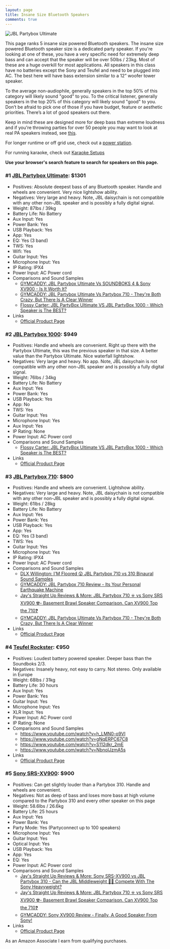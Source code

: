 ```yaml
---
layout: page
title: Insane Size Bluetooth Speakers
comments: true
---
```


![JBL Partybox Ultimate](/assets/img/partyboxultimate.jpg)

This page ranks 5 insane size powered Bluetooth speakers. The insane size powered Bluetooth speaker size is a dedicated party speaker. If you're looking at one of these, you have a very specific need for extremely deep bass and can accept that the speaker will be over 50lbs / 23kg. Most of these are a huge overkill for most applications. All speakers in this class have no batteries except the Sony and Teufel and need to be plugged into AC. The best here will have bass extension similar to a 12” woofer tower speaker.

To the average non-audiophile, generally speakers in the top 50% of this category will likely sound "good" to you. To the critical listener, generally speakers in the top 20% of this category will likely sound "good" to you. Don’t be afraid to pick one of those if you have budget, feature or aesthetic priorities. There’s a lot of good speakers out there.

Keep in mind these are designed more for deep bass than extreme loudness and if you're throwing parties for over 50 people you may want to look at real PA speakers instead, see [this](/portable-party-speakers/).

For longer runtime or off grid use, check out a [power station](/portable-power-stations/).

For running karaoke, check out [Karaoke Setups](/karaoke-setups/)

**Use your browser's search feature to search for speakers on this page.**

### #1 [JBL Partybox Ultimate](https://www.amazon.com/JBL-Partybox-Ultimate-Connectivity-Slashproof/dp/B0CFZMKYXH/ref=sr_1_3?&_encoding=UTF8&tag=rankingspea01-20&linkCode=ur2&linkId=5d6ef5cb2de9adba94b491ab60da98ac&camp=1789&creative=9325): $1301

- Positives: Absolute deepest bass of any Bluetooth speaker. Handle and wheels are convenient. Very nice lightshow ability.
- Negatives: Very large and heavy. Note, JBL daisychain is not compatible with any other non-JBL speaker and is possibly a fully digital signal.
- Weight: 87lbs / 39kg
- Battery Life: No Battery
- Aux Input: Yes
- Power Bank: Yes
- USB Playback: Yes
- App: Yes
- EQ: Yes (3 band)
- TWS: Yes
- Wifi: Yes
- Guitar Input: Yes
- Microphone Input: Yes
- IP Rating: IPX4
- Power Input: AC Power cord
- Comparisons and Sound Samples
    - [GYMCADDY: JBL Partybox Ultimate Vs SOUNDBOKS 4 & Sony XV900 - Is It Worth It?](https://www.youtube.com/watch?v=AFaO3biTmZc)
    - [GYMCADDY: JBL Partybox Ultimate Vs Partybox 710 - They're Both Crazy, But There Is A Clear Winner](https://www.youtube.com/watch?v=APKDyXgIM6Q)
    - [Flossy Carter: JBL PartyBox Ultimate VS JBL PartyBox 1000 - Which Speaker is The BEST?](https://www.youtube.com/watch?v=RwC1QG90RoY)
- Links
    - [Official Product Page](https://www.jbl.com/partybox-speakers/PARTYBOX-ULTIMATE.html)

### #2 [JBL Partybox 1000](https://www.amazon.com/JBL-PartyBox-Premium-Wireless-Bluetooth/dp/B07TJXHG14/ref=sr_1_1_sspa?&_encoding=UTF8&tag=rankingspea01-20&linkCode=ur2&linkId=990faa7b551b1ceecc2ddda2bccc7c2f&camp=1789&creative=9325): $949

- Positives: Handle and wheels are convenient. Right up there with the Partybox Ultimate, this was the previous speaker in that size. A better value than the Partybox Ultimate. Nice waterfall lightshow.
- Negatives:  Very large and heavy. No app. Note, JBL daisychain is not compatible with any other non-JBL speaker and is possibly a fully digital signal.
- Weight: 76lbs / 34kg
- Battery Life: No Battery
- Aux Input: Yes
- Power Bank: Yes
- USB Playback: Yes
- App: No
- TWS: Yes
- Guitar Input: Yes
- Microphone Input: Yes
- Aux Input: Yes
- IP Rating: None
- Power Input: AC Power cord
- Comparisons and Sound Samples
    - [Flossy Carter: JBL PartyBox Ultimate VS JBL PartyBox 1000 - Which Speaker is The BEST?](https://www.youtube.com/watch?v=RwC1QG90RoY)
- Links
    - [Official Product Page](https://www.jbl.com/party-speakers/JBLPARTYBOX1000.html)

### #3 [JBL Partybox 710](https://www.amazon.com/JBL-PartyBox-710-Built-connectivity/dp/B09CW9WXML/ref=sr_1_3?&_encoding=UTF8&tag=rankingspea01-20&linkCode=ur2&linkId=acdd7f31b8c495f5a2bba5f5eb60a834&camp=1789&creative=9325): $800

- Positives: Handle and wheels are convenient. Lightshow ability.
- Negatives: Very large and heavy. Note, JBL daisychain is not compatible with any other non-JBL speaker and is possibly a fully digital signal.
- Weight: 61lbs / 28kg
- Battery Life: No Battery
- Aux Input: Yes
- Power Bank: Yes
- USB Playback: Yes
- App: Yes
- EQ: Yes (3 band)
- TWS: Yes
- Guitar Input: Yes
- Microphone Input: Yes
- IP Rating: IPX4
- Power Input: AC Power cord
- Comparisons and Sound Samples
    - [DLX Willington: I'M Floored 😲 JBL Partybox 710 vs 310 Binaural Sound Samples](https://www.youtube.com/watch?v=cMer55HGz38)
    - [GYMCADDY: JBL Partybox 710 Review - Its Your Personal Earthquake Machine](https://www.youtube.com/watch?v=srx-SAaqFjw)
    - [Jay's Straight Up Reviews & More: JBL Partybox 710 ☣️ vs Sony SRS XV900 ☢️- Basement Brawl Speaker Comparison. Can XV900 Top the 710❓](https://www.youtube.com/watch?v=RU02J2XZhYg)
    - [GYMCADDY: JBL Partybox Ultimate Vs Partybox 710 - They're Both Crazy, But There Is A Clear Winner](https://www.youtube.com/watch?v=APKDyXgIM6Q)
- Links
    - [Official Product Page](https://www.jbl.com/party-speakers/PARTYBOX-710-.html)

### #4 [Teufel Rockster](https://lu.teufelaudio.com/rockster-105575000): €950

- Positives: Loudest battery powered speaker. Deeper bass than the Soundboks 2/3.
- Negatives: Insanely heavy, not easy to carry. Not stereo. Only available in Europe
- Weight: 68lbs / 31kg
- Battery Life: 30 hours
- Aux Input: Yes
- Power Bank: Yes
- Guitar Input: Yes
- Microphone Input: Yes
- XLR Input: Yes
- Power Input: AC Power cord
- IP Rating: None
- Comparisons and Sound Samples
    - <https://www.youtube.com/watch?v=h_LMN0-o9VI>
    - <https://www.youtube.com/watch?v=gNqERPC67C8>
    - <https://www.youtube.com/watch?v=S112dkr_2mE>
    - <https://www.youtube.com/watch?v=NbnolJzmA5s>
- Links
    - [Official Product Page](https://lu.teufelaudio.com/rockster-105575000)

### #5 [Sony SRS-XV900](https://www.amazon.com/Sony-Portable-Bluetooth-Karaoke-Party-Speaker-Hour-Battery-Omnidirectional-Sound/dp/B0BDTFDB1M/ref=sr_1_fkmr0_1?&_encoding=UTF8&tag=rankingspea01-20&linkCode=ur2&linkId=6fe34568e0316851b8b27309bdbe3fd6&camp=1789&creative=9325): $900

- Positives: Can get slightly louder than a Partybox 310. Handle and wheels are convenient.
- Negatives: Not as deep of bass and loses more bass at high volume compared to the Partybox 310 and every other speaker on this page
- Weight: 58.6lbs / 26.6kg
- Battery Life: 25 hours
- Aux Input: Yes
- Power Bank: Yes
- Party Mode: Yes (Partyconnect up to 100 speakers)
- Microphone Input: Yes
- Guitar Input: Yes
- Optical Input: Yes
- USB Playback: Yes
- App: Yes
- EQ: Yes
- Power Input: AC Power cord
- Comparisons and Sound Samples
    - [Jay's Straight Up Reviews & More: Sony SRS-XV900 vs JBL Partybox 310 - Can the JBL Middleweight 💪🏽 Compete With The Sony Heavyweight?](https://www.youtube.com/watch?v=1yVnCeuW9uA)
    - [Jay's Straight Up Reviews & More: JBL Partybox 710 ☣️ vs Sony SRS XV900 ☢️- Basement Brawl Speaker Comparison. Can XV900 Top the 710❓](https://www.youtube.com/watch?v=RU02J2XZhYg)
    - [GYMCADDY: Sony XV900 Review - Finally, A Good Speaker From Sony!](https://www.youtube.com/watch?v=t6pFY4Sh0Us)
- Links
    - [Official Product Page](https://electronics.sony.com/audio/speakers/all-speakers/p/srsxv900)

As an Amazon Associate I earn from qualifying purchases.
